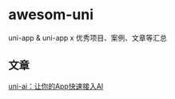 # awesom-uni
uni-app &amp; uni-app x 优秀项目、案例、文章等汇总


## 文章

[uni-ai：让你的App快速接入AI](https://github.com/hbcui1984/awesome-uni/blob/main/docs/uni-ai)
